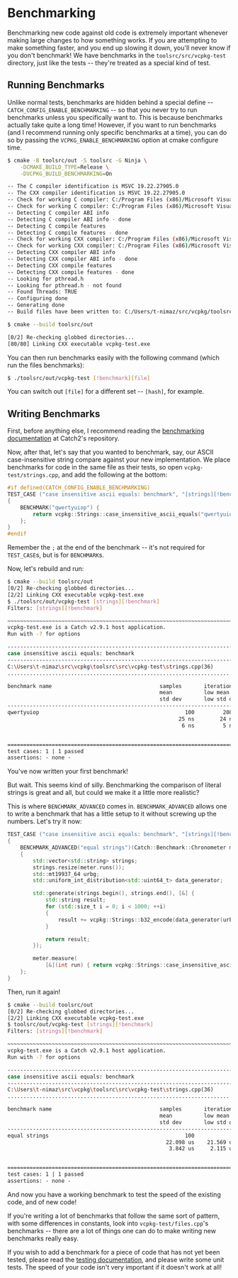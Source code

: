# Benchmarking

Benchmarking new code against old code is extremely important whenever making
large changes to how something works. If you are attempting to make something
faster, and you end up slowing it down, you'll never know if you don't
benchmark! We have benchmarks in the `toolsrc/src/vcpkg-test` directory, just
like the tests -- they're treated as a special kind of test.

## Running Benchmarks

Unlike normal tests, benchmarks are hidden behind a special define -- `CATCH_CONFIG_ENABLE_BENCHMARKING` -- so that you never try to run benchmarks
unless you specifically want to. This is because benchmarks actually take quite
a long time! However, if you want to run benchmarks (and I recommend running
only specific benchmarks at a time), you can do so by passing the
`VCPKG_ENABLE_BENCHMARKING` option at cmake configure time.

```sh
$ cmake -B toolsrc/out -S toolsrc -G Ninja \
    -DCMAKE_BUILD_TYPE=Release \
    -DVCPKG_BUILD_BENCHMARKING=On

-- The C compiler identification is MSVC 19.22.27905.0
-- The CXX compiler identification is MSVC 19.22.27905.0
-- Check for working C compiler: C:/Program Files (x86)/Microsoft Visual Studio/2019/Enterprise/VC/Tools/MSVC/14.22.27905/bin/Hostx64/x64/cl.exe
-- Check for working C compiler: C:/Program Files (x86)/Microsoft Visual Studio/2019/Enterprise/VC/Tools/MSVC/14.22.27905/bin/Hostx64/x64/cl.exe -- works
-- Detecting C compiler ABI info
-- Detecting C compiler ABI info - done
-- Detecting C compile features
-- Detecting C compile features - done
-- Check for working CXX compiler: C:/Program Files (x86)/Microsoft Visual Studio/2019/Enterprise/VC/Tools/MSVC/14.22.27905/bin/Hostx64/x64/cl.exe
-- Check for working CXX compiler: C:/Program Files (x86)/Microsoft Visual Studio/2019/Enterprise/VC/Tools/MSVC/14.22.27905/bin/Hostx64/x64/cl.exe -- works
-- Detecting CXX compiler ABI info
-- Detecting CXX compiler ABI info - done
-- Detecting CXX compile features
-- Detecting CXX compile features - done
-- Looking for pthread.h
-- Looking for pthread.h - not found
-- Found Threads: TRUE
-- Configuring done
-- Generating done
-- Build files have been written to: C:/Users/t-nimaz/src/vcpkg/toolsrc/out

$ cmake --build toolsrc/out

[0/2] Re-checking globbed directories...
[80/80] Linking CXX executable vcpkg-test.exe
```

You can then run benchmarks easily with the following command (which run the
files benchmarks):

```sh
$ ./toolsrc/out/vcpkg-test [!benchmark][file]
```

You can switch out `[file]` for a different set -- `[hash]`, for example.

## Writing Benchmarks

First, before anything else, I recommend reading the
[benchmarking documentation] at Catch2's repository.

Now, after that, let's say that you wanted to benchmark, say, our ASCII
case-insensitive string compare against your new implementation. We place
benchmarks for code in the same file as their tests, so open
`vcpkg-test/strings.cpp`, and add the following at the bottom:

```cpp
#if defined(CATCH_CONFIG_ENABLE_BENCHMARKING)
TEST_CASE ("case insensitive ascii equals: benchmark", "[strings][!benchmark]")
{
    BENCHMARK("qwertyuiop") {
        return vcpkg::Strings::case_insensitive_ascii_equals("qwertyuiop", "QWERTYUIOP");
    };
}
#endif
```

Remember the `;` at the end of the benchmark -- it's not required for
`TEST_CASE`s, but is for `BENCHMARK`s.

Now, let's rebuild and run:

```sh
$ cmake --build toolsrc/out
[0/2] Re-checking globbed directories...
[2/2] Linking CXX executable vcpkg-test.exe
$ ./toolsrc/out/vcpkg-test [strings][!benchmark]
Filters: [strings][!benchmark]

~~~~~~~~~~~~~~~~~~~~~~~~~~~~~~~~~~~~~~~~~~~~~~~~~~~~~~~~~~~~~~~~~~~~~~~~~~~~~~~
vcpkg-test.exe is a Catch v2.9.1 host application.
Run with -? for options

-------------------------------------------------------------------------------
case insensitive ascii equals: benchmark
-------------------------------------------------------------------------------
C:\Users\t-nimaz\src\vcpkg\toolsrc\src\vcpkg-test\strings.cpp(36)
...............................................................................

benchmark name                                  samples       iterations    estimated
                                                mean          low mean      high mean
                                                std dev       low std dev   high std dev
-------------------------------------------------------------------------------
qwertyuiop                                              100         2088    3.9672 ms
                                                      25 ns        24 ns        26 ns
                                                       6 ns         5 ns         8 ns


===============================================================================
test cases: 1 | 1 passed
assertions: - none -
```

You've now written your first benchmark!

But wait. This seems kind of silly. Benchmarking the comparison of literal
strings is great and all, but could we make it a little more realistic?

This is where `BENCHMARK_ADVANCED` comes in. `BENCHMARK_ADVANCED` allows one to
write a benchmark that has a little setup to it without screwing up the numbers.
Let's try it now:

```cpp
TEST_CASE ("case insensitive ascii equals: benchmark", "[strings][!benchmark]")
{
    BENCHMARK_ADVANCED("equal strings")(Catch::Benchmark::Chronometer meter)
    {
        std::vector<std::string> strings;
        strings.resize(meter.runs());
        std::mt19937_64 urbg;
        std::uniform_int_distribution<std::uint64_t> data_generator;

        std::generate(strings.begin(), strings.end(), [&] {
            std::string result;
            for (std::size_t i = 0; i < 1000; ++i)
            {
                result += vcpkg::Strings::b32_encode(data_generator(urbg));
            }

            return result;
        });

        meter.measure(
            [&](int run) { return vcpkg::Strings::case_insensitive_ascii_equals(strings[run], strings[run]); });
    };
}
```

Then, run it again!

```sh
$ cmake --build toolsrc/out
[0/2] Re-checking globbed directories...
[2/2] Linking CXX executable vcpkg-test.exe
$ toolsrc/out/vcpkg-test [strings][!benchmark]
Filters: [strings][!benchmark]

~~~~~~~~~~~~~~~~~~~~~~~~~~~~~~~~~~~~~~~~~~~~~~~~~~~~~~~~~~~~~~~~~~~~~~~~~~~~~~~
vcpkg-test.exe is a Catch v2.9.1 host application.
Run with -? for options

-------------------------------------------------------------------------------
case insensitive ascii equals: benchmark
-------------------------------------------------------------------------------
C:\Users\t-nimaz\src\vcpkg\toolsrc\src\vcpkg-test\strings.cpp(36)
...............................................................................

benchmark name                                  samples       iterations    estimated
                                                mean          low mean      high mean
                                                std dev       low std dev   high std dev
-------------------------------------------------------------------------------
equal strings                                           100            2    5.4806 ms
                                                  22.098 us    21.569 us    23.295 us
                                                   3.842 us     2.115 us      7.41 us


===============================================================================
test cases: 1 | 1 passed
assertions: - none -
```

And now you have a working benchmark to test the speed of the existing code, and
of new code!

If you're writing a lot of benchmarks that follow the same sort of pattern, with
some differences in constants, look into `vcpkg-test/files.cpp`'s benchmarks --
there are a lot of things one can do to make writing new benchmarks really easy.

If you wish to add a benchmark for a piece of code that has not yet been tested,
please read the [testing documentation], and please write some unit tests.
The speed of your code isn't very important if it doesn't work at all!

[benchmarking documentation]: https://github.com/catchorg/Catch2/blob/master/docs/benchmarks.md#top
[testing documentation]: ./testing.md#adding-new-test-files
